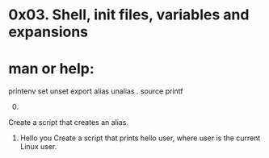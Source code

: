 # 0x03. Shell, init files, variables and expansions

# man or help:

printenv
set
unset
export
alias
unalias
.
source
printf


0. <o>
Create a script that creates an alias.
1. Hello you
Create a script that prints hello user, where user is the current Linux user.
